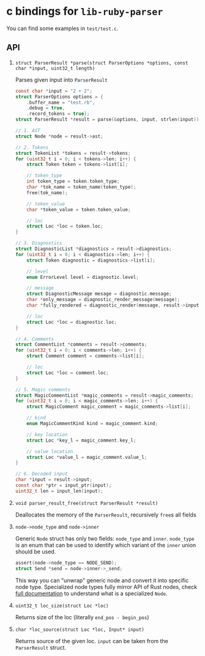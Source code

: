 # c bindings for `lib-ruby-parser`

You can find some examples in `test/test.c`.

## API

1. `struct ParserResult *parse(struct ParserOptions *options, const char *input, uint32_t length)`

    Parses given input into `ParserResult`

    ```c
    const char *input = "2 + 2";
    struct ParserOptions options = {
        .buffer_name = "test.rb",
        .debug = true,
        .record_tokens = true};
    struct ParserResult *result = parse(&options, input, strlen(input));

    // 1. AST
    struct Node *node = result->ast;

    // 2. Tokens
    struct TokenList *tokens = result->tokens;
    for (uint32_t i = 0; i < tokens->len; i++) {
        struct Token token = tokens->list[i];

        // token_type
        int token_type = token.token_type;
        char *tok_name = token_name(token_type);
        free(tok_name);

        // token_value
        char *token_value = token.token_value;

        // loc
        struct Loc *loc = token.loc;
    }

    // 3. Diagnostics
    struct DiagnosticList *diagnostics = result->diagnostics;
    for (uint32_t i = 0; i < diagnostics->len; i++) {
        struct Token diagnostic = diagnostics->list[i];

        // level
        enum ErrorLevel level = diagnostic.level;

        // message
        struct DiagnosticMessage mesage = diagnostic.message;
        char *only_message = diagnostic_render_message(message);
        char *fully_rendered = diagnostic_render(message, result->input);

        // loc
        struct Loc *loc = diagnostic.loc;
    }

    // 4. Comments
    struct CommentList *comments = result->comments;
    for (uint32_t i = 0; i < comments->len; i++) {
        struct Comment comment = comments->list[i];

        // loc
        struct Loc *loc = comment.loc;
    }

    // 5. Magic comments
    struct MagicCommentList *magic_comments = result->magic_comments;
    for (uint32_t i = 0; i < magic_comments->len; i++) {
        struct MagicComment magic_comment = magic_comments->list[i];

        // kind
        enum MagicCommentKind kind = magic_comment.kind;

        // key location
        struct Loc *key_l = magic_comment.key_l;

        // value location
        struct Loc *value_l = magic_comment.value_l;
    }

    // 6. Decoded input
    char *input = result->input;
    const char *ptr = input_ptr(input);
    uint32_t len = input_len(input);
    ```
2. `void parser_result_free(struct ParserResult *result)`

    Deallocates the memory of the `ParserResult`, recursively `free`s all fields

3. `node->node_type` and `node->inner`

    Generic `Node` struct has only two fields: `node_type` and `inner`.
    `node_type` is an enum that can be used to identify which variant of the `inner` union should be used.

    ```c
    assert(node->node_type == NODE_SEND);
    struct Send *send = node->inner->_send;
    ```

    This way you can "unwrap" generic node and convert it into specific node type.
    Specialized node types fully mirror API of Rust nodes, check [full documentation](https://docs.rs/lib-ruby-parser) to understand what is a specialized `Node`.

5. `uint32_t loc_size(struct Loc *loc)`

    Returns size of the loc (literally `end_pos - begin_pos`)

6. `char *loc_source(struct Loc *loc, Input* input)`

    Returns source of the given loc. `input` can be taken from the `ParserResult` struct.
